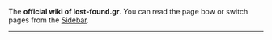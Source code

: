 The **official wiki of lost-found.gr**. You can read the page bow or switch pages from the [Sidebar](_sidebar.md). 
______________________________________________________________________________________________________________________
